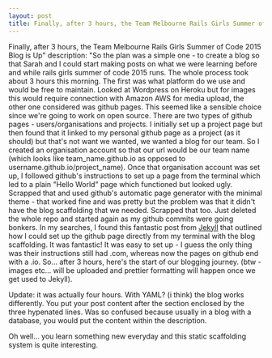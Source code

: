 ```yaml
---
layout: post
title: Finally, after 3 hours, the Team Melbourne Rails Girls Summer of Code 2015 Blog is Up.
---
```


Finally, after 3 hours, the Team Melbourne Rails Girls Summer of Code 2015 Blog is Up"
description: "So the plan was a simple one - to create a blog so that Sarah and I could start making posts on what we were learning before and while rails girls summer of code 2015 runs.  The whole process took about 3 hours this morning.  The first was what platform do we use and would be free to maintain.  Looked at Wordpress on Heroku but for images this would require connection with Amazon AWS for media upload, the other one considered was github pages.  This seemed like a sensible choice since we're going to work on open source.  There are two types of github pages - users/organisations and projects.  I initially set up a project page but then found that it linked to my personal github page as a project (as it should) but that's not want we wanted, we wanted a blog for our team.  So I created an organisation account so that our url would be our team name (which looks like team_name.github.io as opposed to username.github.io/project_name).  Once that organisation account was set up, I followed github's instructions to set up a page from the terminal which led to a plain "Hello World" page which functioned but looked ugly.  Scrapped that and used github's automatic page generator with the minimal theme - that worked fine and was pretty but the problem was that it didn't have the blog scaffolding that we needed.  Scrapped that too.  Just deleted the whole repo and started again as my github commits were going bonkers.  In my searches, I found this fantastic post from [Jekyll](http://jekyllbootstrap.com/usage/jekyll-quick-start.html) that outlined how I could set up the github page directly from my terminal with the blog scaffolding.  It was fantastic!  It was easy to set up - I guess the only thing was their instructions still had .com, whereas now the pages on github end with a .io.  So... after 3 hours, here's the start of our blogging journey. (btw - images etc... will be uploaded and prettier formatting will happen once we get used to Jekyll).  

Update: it was actually four hours.  With YAML? (i think) the blog works differently.  You put your post content after the section enclosed by the three hypenated lines.  Was so confused because usually in a blog with a database, you would put the content within the description.

Oh well... you learn something new everyday and this static scaffolding system is quite interesting.